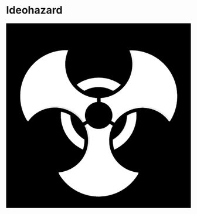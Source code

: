 Ideohazard
==========

![ideohazard](https://github.com/macterra/Ideohazard/blob/master/img/ideohazard-white.png)

